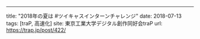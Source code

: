 ---
title: "2018年の夏は #ツイキャスインターンチャレンジ"
date: 2018-07-13
tags: [traP, 高速化]
site: 東京工業大学デジタル創作同好会traP
url: https://trap.jp/post/422/
